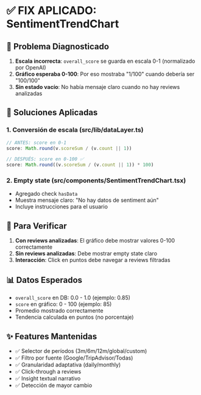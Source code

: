 # ✅ FIX APLICADO: SentimentTrendChart

## 🐛 Problema Diagnosticado

1. **Escala incorrecta**: `overall_score` se guarda en escala 0-1 (normalizado por OpenAI)
2. **Gráfico esperaba 0-100**: Por eso mostraba "1/100" cuando debería ser "100/100"
3. **Sin estado vacío**: No había mensaje claro cuando no hay reviews analizadas

## 🔧 Soluciones Aplicadas

### 1. Conversión de escala (src/lib/dataLayer.ts)
```typescript
// ANTES: score en 0-1
score: Math.round(v.scoreSum / (v.count || 1))

// DESPUÉS: score en 0-100 ✅
score: Math.round((v.scoreSum / (v.count || 1)) * 100)
```

### 2. Empty state (src/components/SentimentTrendChart.tsx)
- Agregado check `hasData`
- Muestra mensaje claro: "No hay datos de sentiment aún"
- Incluye instrucciones para el usuario

## 🧪 Para Verificar

1. **Con reviews analizadas**: El gráfico debe mostrar valores 0-100 correctamente
2. **Sin reviews analizadas**: Debe mostrar empty state claro
3. **Interacción**: Click en puntos debe navegar a reviews filtradas

## 📊 Datos Esperados

- `overall_score` en DB: 0.0 - 1.0 (ejemplo: 0.85)
- `score` en gráfico: 0 - 100 (ejemplo: 85)
- Promedio mostrado correctamente
- Tendencia calculada en puntos (no porcentaje)

## ✨ Features Mantenidas

- ✅ Selector de períodos (3m/6m/12m/global/custom)
- ✅ Filtro por fuente (Google/TripAdvisor/Todas)
- ✅ Granularidad adaptativa (daily/monthly)
- ✅ Click-through a reviews
- ✅ Insight textual narrativo
- ✅ Detección de mayor cambio
